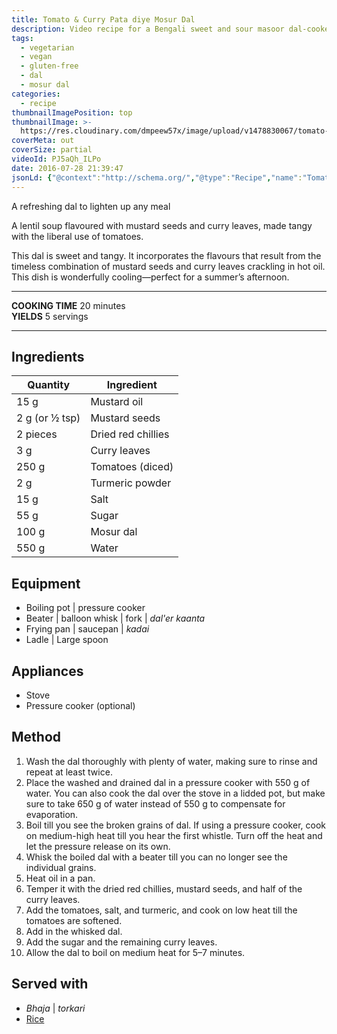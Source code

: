 ```yaml
---
title: Tomato & Curry Pata diye Mosur Dal
description: Video recipe for a Bengali sweet and sour masoor dal-cooked with lots of tomatoes, and tempered with curry leaves. Perfect with rice!
tags:
  - vegetarian
  - vegan
  - gluten-free
  - dal
  - mosur dal
categories:
  - recipe
thumbnailImagePosition: top
thumbnailImage: >-
  https://res.cloudinary.com/dmpeew57x/image/upload/v1478830067/tomato-curry-pata-dal_thumbnail.jpg
coverMeta: out
coverSize: partial
videoId: PJ5aQh_ILPo
date: 2016-07-28 21:39:47
jsonLd: {"@context":"http://schema.org/","@type":"Recipe","name":"Tomato & curry pata diye mosur dal","author":"Bong Eats","image":"https://res.cloudinary.com/dmpeew57x/image/upload/v1478835725/thumbs/tomato-curry-pata-dal_thumbnail_small.jpg","description":"A lentil soup flavoured with mustard seeds and curry leaves, made tangy with the liberal use of tomatoes.","prepTime":"PT10M","totalTime":"PT20M","recipeYield":"5","recipeIngredient":["Mustard oil	15 g","Mustard seeds	2 g (or ½ tsp)","Dried red chillies	2 pcs","Curry leaves	3 g","Tomatoes (diced)	250 g","Turmeric powder	2 g","Salt	15 g","Sugar	55 g","Mosur dal	100 g","Water	550 g"],"recipeInstructions":["1 Rinse the dal well and drain the water.","2 Place washed dal in a pressure cooker with 550 g water.","3 Boil till you see the broken grains of dal. If using a pressure cooker, cook on medium-high heat till you hear the first whistle. Turn off the heat and let the pressure release on its own.","4 Whisk the boiled dal till you can no longer see the individual grains.","5 Heat oil in a pan.","6 Temper it with the dried red chillies, mustard seeds, and half of the curry leaves.","7 Add the tomatoes, salt, and turmeric, and cook on low heat till the tomatoes are softened.","8 Add in the whisked dal.","9 Add the sugar and the remaining curry leaves.","10 Allow it to boil on medium heat for 5–7 minutes."]}
---
```



<p class="post-byline">A refreshing dal to lighten up any meal</p>

<p class="post-intro">A lentil soup flavoured with mustard seeds and curry leaves, made tangy with the liberal use of tomatoes.</p>

<!-- more -->
<span class="dropcap">T</span>his dal is sweet and tangy. It incorporates the flavours that result from the timeless combination of mustard seeds and curry leaves crackling in hot oil. This dish is wonderfully cooling—perfect for a summer’s afternoon.

***

**COOKING TIME** 20 minutes   
**YIELDS** 5 servings

***
## Ingredients
|       Quantity | Ingredient         |
|----------------|--------------------|
|           15 g | Mustard oil        |
| 2 g (or ½ tsp) | Mustard seeds      |
|       2 pieces | Dried red chillies |
|            3 g | Curry leaves       |
|          250 g | Tomatoes (diced)   |
|            2 g | Turmeric powder    |
|           15 g | Salt               |
|           55 g | Sugar              |
|          100 g | Mosur dal          |
|          550 g | Water              |

## Equipment
- Boiling pot | pressure cooker
- Beater | balloon whisk | fork | _dal'er kaanta_
- Frying pan | saucepan | _kadai_
- Ladle | Large spoon

## Appliances
- Stove
- Pressure cooker (optional)

## Method
1. Wash the dal thoroughly with plenty of water, making sure to rinse and repeat at least twice.
2. Place the washed and drained dal in a pressure cooker with 550 g of water. You can also cook the dal over the stove in a lidded pot, but make sure to take 650 g of water instead of 550 g to compensate for evaporation.
3. Boil till you see the broken grains of dal. If using a pressure cooker, cook on medium-high heat till you hear the first whistle. Turn off the heat and let the pressure release on its own.
4. Whisk the boiled dal with a beater till you can no longer see the individual grains.
5. Heat oil in a pan.
6. Temper it with the dried red chillies, mustard seeds, and half of the curry leaves.
7. Add the tomatoes, salt, and turmeric, and cook on low heat till the tomatoes are softened.
8. Add in the whisked dal.
9. Add the sugar and the remaining curry leaves.
10. Allow the dal to boil on medium heat for 5–7 minutes.

## Served with
- _Bhaja_ | _torkari_
- [Rice](/how-to/cook-the-perfect-rice/)
